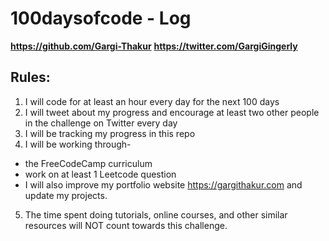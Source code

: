 # 100daysofcode - Log
**https://github.com/Gargi-Thakur**
**https://twitter.com/GargiGingerly**

## Rules:
1. I will code for at least an hour every day for the next 100 days
2. I will tweet about my progress and encourage at least two other people in the challenge on Twitter every day 
3. I will be tracking my progress in this repo
4. I will be working through- 
  - the FreeCodeCamp curriculum 
  - work on at least 1 Leetcode question 
  - I will also improve my portfolio website https://gargithakur.com and update my projects.
5. The time spent doing tutorials, online courses, and other similar resources will NOT count towards this challenge.
